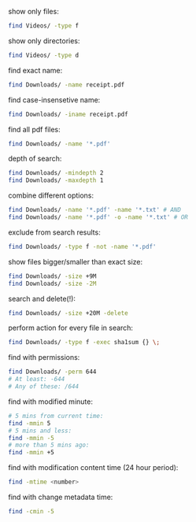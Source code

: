 show only files:
```bash
find Videos/ -type f
```

show only directories:
```bash
find Videos/ -type d
```

find exact name:
```bash
find Downloads/ -name receipt.pdf
```

find case-insensetive name:
```bash
find Downloads/ -iname receipt.pdf
```

find all pdf files:
```bash
find Downloads/ -name '*.pdf'
```

depth of search:
```bash
find Downloads/ -mindepth 2
find Downloads/ -maxdepth 1
```

combine different options:
```bash
find Downloads/ -name '*.pdf' -name '*.txt' # AND
find Downloads/ -name '*.pdf' -o -name '*.txt' # OR
```

exclude from search results:
```bash
find Downloads/ -type f -not -name '*.pdf'
```

show files bigger/smaller than exact size:
```bash
find Downloads/ -size +9M
find Downloads/ -size -2M
```

search and delete(!):
```bash
find Downloads/ -size +20M -delete
```

perform action for every file in search:
```bash
find Downloads/ -type f -exec sha1sum {} \;
```

find with permissions:
```bash
find Downloads/ -perm 644
# At least: -644
# Any of these: /644
```

find with modified minute:
```bash
# 5 mins from current time:
find -mmin 5
# 5 mins and less:
find -mmin -5
# more than 5 mins ago:
find -mmin +5
```

find with modification content time (24 hour period):
```bash
find -mtime <number>
```

find with change metadata time:
```bash
find -cmin -5
```